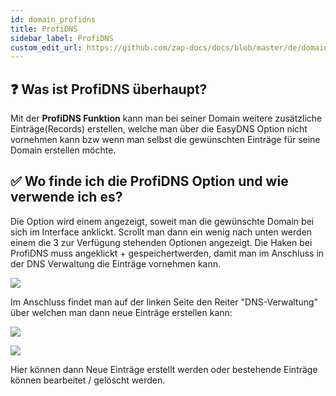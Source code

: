 ```yaml
---
id: domain_profidns
title: ProfiDNS
sidebar_label: ProfiDNS
custom_edit_url: https://github.com/zap-docs/docs/blob/master/de/domain_profidns.md
---
```


## ❓ Was ist ProfiDNS überhaupt?

Mit der **ProfiDNS Funktion** kann man bei seiner Domain weitere zusätzliche Einträge(Records) erstellen, welche man über die EasyDNS Option nicht vornehmen kann bzw wenn man selbst die gewünschten Einträge für seine Domain erstellen möchte.

## ✅ Wo finde ich die ProfiDNS Option und wie verwende ich es?

Die Option wird einem angezeigt, soweit man die gewünschte Domain bei sich im Interface anklickt.
Scrollt man dann ein wenig nach unten werden einem die 3 zur Verfügung stehenden Optionen angezeigt.
Die Haken bei ProfiDNS muss angeklickt + gespeichertwerden, damit man im Anschluss in der DNS Verwaltung die Einträge vornehmen kann.

![](https://i.imgur.com/3xhoYIb.png)

Im Anschluss findet man auf der linken Seite den Reiter "DNS-Verwaltung" über welchen man dann neue Einträge erstellen kann: 

![](https://i.imgur.com/LtJkuRL.png)

![](https://i.imgur.com/nvqte0w.png)

Hier können dann Neue Einträge erstellt werden oder bestehende Einträge können bearbeitet / gelöscht werden.